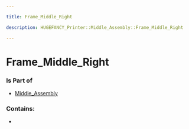 ```yaml
---

title: Frame_Middle_Right

description: HUGEFANCY_Printer::Middle_Assembly::Frame_Middle_Right

---
```

# Frame_Middle_Right
<script>
    var geoarray = '{"Frame_Middle_Right": {}}';
</script>
<script>
    var basepath = '/assets/HUGEFANCY_Printer/Middle_Assembly/';
</script>
<link rel="stylesheet" href="/css/container.css">

<div id="container"></div>

<!-- these are the required scripts for the three.js scene -->
<script src="/lib/three.min.js"></script>
<script src="/lib/OrbitControls.js"></script>
<script src="/lib/RectAreaLightUniformsLib.js"></script>
<!-- this is your app's lib file -->
<script src="/lib/triceratops_app.js"></script>
### Is Part of
- [Middle_Assembly](../Middle_Assembly)  

### Contains:
- [](./Frame_Middle_Right/)

